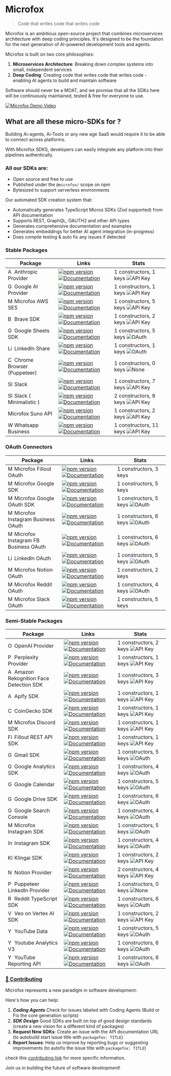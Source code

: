 # Microfox

> Code that writes code that writes code

Microfox is an ambitious open-source project that combines microservices architecture with deep coding principles. It's designed to be the foundation for the next generation of AI-powered development tools and agents.

Microfox is built on two core philosophies:

1. **Microservices Architecture**: Breaking down complex systems into small, independent services
2. **Deep Coding**: Creating code that writes code that writes code - enabling AI agents to build and maintain software

Software should never be a MOAT, and we promise that all the SDKs here will be continuously maintained, tested & free for everyone to use.

[![Microfox Demo Video](https://img.youtube.com/vi/IbETPF_Ojcs/0.jpg)](https://www.youtube.com/watch?v=IbETPF_Ojcs)

## What are all these micro-SDKs for ?

Building Ai-agents, Ai-Tools or any new age SaaS would require it to be able to connect across platforms.

With Microfox SDKS, developers can easily integrate any platform into their pipelines authentically.

### All our SDKs are:

- Open source and free to use
- Published under the `@microfox/` scope on npm
- Bytesized to support serverless environments

Our automated SDK creation system that:

- Automatically generates TypeScript Micros SDKs (Zod supported) from API documentation
- Supports REST, GraphQL, OAUTH2 and other API types
- Generates comprehensive documentation and examples
- Generates embeddings for better AI agent integration (in-progress)
- Does compile testing & auto fix any issues if detected

<!-- STABLE_PACKAGES_TABLE_START -->
### Stable Packages

| Package | Links | Stats |
| --- | --- | --- |
| <img src="https://raw.githubusercontent.com/microfox-ai/microfox/refs/heads/main/logos/anthropic-icon.svg" alt="Anthropic Provider logo" width="16" height="16"> Anthropic Provider | [![npm version](https://img.shields.io/npm/v/@microfox/ai-provider-anthropic.svg)](https://www.npmjs.com/package/@microfox/ai-provider-anthropic) [![Documentation](https://img.shields.io/badge/docs-available-green.svg)](https://github.com/microfox-ai/microfox/tree/main/packages/ai-provider-anthropic/README.md) | 1 constructors, 1 keys ![API Key](https://img.shields.io/badge/auth-API%20Key-green.svg) |
| <img src="https://raw.githubusercontent.com/microfox-ai/microfox/refs/heads/main/logos/google-icon.svg" alt="Google AI Provider logo" width="16" height="16"> Google AI Provider | [![npm version](https://img.shields.io/npm/v/@microfox/ai-provider-google.svg)](https://www.npmjs.com/package/@microfox/ai-provider-google) [![Documentation](https://img.shields.io/badge/docs-available-green.svg)](https://github.com/microfox-ai/microfox/tree/main/packages/ai-provider-google/README.md) | 1 constructors, 1 keys ![API Key](https://img.shields.io/badge/auth-API%20Key-green.svg) |
| <img src="https://raw.githubusercontent.com/microfox-ai/microfox/refs/heads/main/logos/aws-ses.svg" alt="Microfox AWS SES logo" width="16" height="16"> Microfox AWS SES | [![npm version](https://img.shields.io/npm/v/@microfox/aws-ses.svg)](https://www.npmjs.com/package/@microfox/aws-ses) [![Documentation](https://img.shields.io/badge/docs-available-green.svg)](https://github.com/microfox-ai/microfox/tree/main/packages/aws-ses/README.md) | 1 constructors, 5 keys ![API Key](https://img.shields.io/badge/auth-API%20Key-green.svg) |
| <img src="https://raw.githubusercontent.com/microfox-ai/microfox/refs/heads/main/logos/brave.svg" alt="Brave SDK logo" width="16" height="16"> Brave SDK | [![npm version](https://img.shields.io/npm/v/@microfox/brave.svg)](https://www.npmjs.com/package/@microfox/brave) [![Documentation](https://img.shields.io/badge/docs-available-green.svg)](https://github.com/microfox-ai/microfox/tree/main/packages/brave/README.md) | 1 constructors, 2 keys ![API Key](https://img.shields.io/badge/auth-API%20Key-green.svg) |
| <img src="https://raw.githubusercontent.com/microfox-ai/microfox/refs/heads/main/logos/google-sheets-icon.svg" alt="Google Sheets SDK logo" width="16" height="16"> Google Sheets SDK | [![npm version](https://img.shields.io/npm/v/@microfox/google-sheets.svg)](https://www.npmjs.com/package/@microfox/google-sheets) [![Documentation](https://img.shields.io/badge/docs-available-green.svg)](https://github.com/microfox-ai/microfox/tree/main/packages/google-sheets/README.md) | 1 constructors, 5 keys ![OAuth](https://img.shields.io/badge/auth-OAuth-blue.svg) |
| <img src="https://raw.githubusercontent.com/microfox-ai/microfox/refs/heads/main/packages/linkedin-share/icon.svg" alt="LinkedIn Share logo" width="16" height="16"> LinkedIn Share | [![npm version](https://img.shields.io/npm/v/@microfox/linkedin-share.svg)](https://www.npmjs.com/package/@microfox/linkedin-share) [![Documentation](https://img.shields.io/badge/docs-available-green.svg)](https://github.com/microfox-ai/microfox/tree/main/packages/linkedin-share/README.md) | 1 constructors, 1 keys ![OAuth](https://img.shields.io/badge/auth-OAuth-blue.svg) |
| <img src="https://raw.githubusercontent.com/microfox-ai/microfox/main/logos/chrome.svg" alt="Chrome Browser (Puppeteer) logo" width="16" height="16"> Chrome Browser (Puppeteer) | [![npm version](https://img.shields.io/npm/v/@microfox/puppeteer-sls.svg)](https://www.npmjs.com/package/@microfox/puppeteer-sls) [![Documentation](https://img.shields.io/badge/docs-available-green.svg)](https://github.com/microfox-ai/microfox/tree/main/packages/puppeteer-sls/README.md) | 1 constructors, 0 keys ![None](https://img.shields.io/badge/auth-None-gray.svg) |
| <img src="https://raw.githubusercontent.com/microfox-ai/microfox/refs/heads/main/logos/slack-icon.svg" alt="Slack logo" width="16" height="16"> Slack | [![npm version](https://img.shields.io/npm/v/@microfox/slack.svg)](https://www.npmjs.com/package/@microfox/slack) [![Documentation](https://img.shields.io/badge/docs-available-green.svg)](https://github.com/microfox-ai/microfox/tree/main/packages/slack/README.md) | 1 constructors, 7 keys ![API Key](https://img.shields.io/badge/auth-API%20Key-green.svg) |
| <img src="https://raw.githubusercontent.com/microfox-ai/microfox/refs/heads/main/logos/slack-icon.svg" alt="Slack ( Minimalistic ) logo" width="16" height="16"> Slack ( Minimalistic ) | [![npm version](https://img.shields.io/npm/v/@microfox/slack-web-tiny.svg)](https://www.npmjs.com/package/@microfox/slack-web-tiny) [![Documentation](https://img.shields.io/badge/docs-available-green.svg)](https://github.com/microfox-ai/microfox/tree/main/packages/slack-web-tiny/README.md) | 2 constructors, 9 keys ![API Key](https://img.shields.io/badge/auth-API%20Key-green.svg) |
|  Microfox Suno API | [![npm version](https://img.shields.io/npm/v/@microfox/suno-api.svg)](https://www.npmjs.com/package/@microfox/suno-api) [![Documentation](https://img.shields.io/badge/docs-available-green.svg)](https://github.com/microfox-ai/microfox/tree/main/packages/suno-api/README.md) | 1 constructors, 2 keys ![API Key](https://img.shields.io/badge/auth-API%20Key-green.svg) |
| <img src="https://raw.githubusercontent.com/microfox-ai/microfox/refs/heads/main/logos/whatsapp-icon.svg" alt="Whatsapp Business logo" width="16" height="16"> Whatsapp Business | [![npm version](https://img.shields.io/npm/v/@microfox/whatsapp-business.svg)](https://www.npmjs.com/package/@microfox/whatsapp-business) [![Documentation](https://img.shields.io/badge/docs-available-green.svg)](https://github.com/microfox-ai/microfox/tree/main/packages/whatsapp-business/README.md) | 1 constructors, 11 keys ![API Key](https://img.shields.io/badge/auth-API%20Key-green.svg) |
<!-- STABLE_PACKAGES_TABLE_END -->

<!-- OAUTH_CONNECTORS_TABLE_START -->
### OAuth Connectors

| Package | Links | Stats |
| --- | --- | --- |
| <img src="https://raw.githubusercontent.com/microfox-ai/microfox/refs/heads/main/logos/fillout.png" alt="Microfox Fillout OAuth logo" width="16" height="16"> Microfox Fillout OAuth | [![npm version](https://img.shields.io/npm/v/@microfox/fillout-oauth.svg)](https://www.npmjs.com/package/@microfox/fillout-oauth) [![Documentation](https://img.shields.io/badge/docs-available-green.svg)](https://github.com/microfox-ai/microfox/tree/main/packages/fillout-oauth/README.md) | 1 constructors, 3 keys  |
| <img src="https://raw.githubusercontent.com/microfox-ai/microfox/refs/heads/main/logos/google.svg" alt="Microfox Google SDK logo" width="16" height="16"> Microfox Google SDK | [![npm version](https://img.shields.io/npm/v/@microfox/google.svg)](https://www.npmjs.com/package/@microfox/google) [![Documentation](https://img.shields.io/badge/docs-available-green.svg)](https://github.com/microfox-ai/microfox/tree/main/packages/google/README.md) | 1 constructors, 5 keys  |
| <img src="https://raw.githubusercontent.com/microfox-ai/microfox/refs/heads/main/logos/google-icon.svg" alt="Microfox Google OAuth SDK logo" width="16" height="16"> Microfox Google OAuth SDK | [![npm version](https://img.shields.io/npm/v/@microfox/google-oauth.svg)](https://www.npmjs.com/package/@microfox/google-oauth) [![Documentation](https://img.shields.io/badge/docs-available-green.svg)](https://github.com/microfox-ai/microfox/tree/main/packages/google-oauth/README.md) | 1 constructors, 5 keys ![OAuth](https://img.shields.io/badge/auth-OAuth-blue.svg) |
| <img src="https://raw.githubusercontent.com/microfox-ai/microfox/refs/heads/main/logos/instagram-icon.svg" alt="Microfox Instagram Business OAuth logo" width="16" height="16"> Microfox Instagram Business OAuth | [![npm version](https://img.shields.io/npm/v/@microfox/instagram-business-oauth.svg)](https://www.npmjs.com/package/@microfox/instagram-business-oauth) [![Documentation](https://img.shields.io/badge/docs-available-green.svg)](https://github.com/microfox-ai/microfox/tree/main/packages/instagram-business-oauth/README.md) | 1 constructors, 6 keys ![OAuth](https://img.shields.io/badge/auth-OAuth-blue.svg) |
| <img src="https://raw.githubusercontent.com/microfox-ai/microfox/refs/heads/main/logos/instagram-icon.svg" alt="Microfox Instagram FB Business OAuth logo" width="16" height="16"> Microfox Instagram FB Business OAuth | [![npm version](https://img.shields.io/npm/v/@microfox/instagram-fb-business-oauth.svg)](https://www.npmjs.com/package/@microfox/instagram-fb-business-oauth) [![Documentation](https://img.shields.io/badge/docs-available-green.svg)](https://github.com/microfox-ai/microfox/tree/main/packages/instagram-fb-business-oauth/README.md) | 1 constructors, 6 keys ![OAuth](https://img.shields.io/badge/auth-OAuth-blue.svg) |
| <img src="https://raw.githubusercontent.com/microfox-ai/microfox/refs/heads/main/packages/linkedin-oauth/icon.svg" alt="LinkedIn OAuth logo" width="16" height="16"> LinkedIn OAuth | [![npm version](https://img.shields.io/npm/v/@microfox/linkedin-oauth.svg)](https://www.npmjs.com/package/@microfox/linkedin-oauth) [![Documentation](https://img.shields.io/badge/docs-available-green.svg)](https://github.com/microfox-ai/microfox/tree/main/packages/linkedin-oauth/README.md) | 1 constructors, 5 keys ![OAuth](https://img.shields.io/badge/auth-OAuth-blue.svg) |
| <img src="https://raw.githubusercontent.com/microfox-ai/microfox/refs/heads/main/logos/notion.svg" alt="Microfox Notion OAuth logo" width="16" height="16"> Microfox Notion OAuth | [![npm version](https://img.shields.io/npm/v/@microfox/notion-oauth.svg)](https://www.npmjs.com/package/@microfox/notion-oauth) [![Documentation](https://img.shields.io/badge/docs-available-green.svg)](https://github.com/microfox-ai/microfox/tree/main/packages/notion-oauth/README.md) | 1 constructors, 2 keys  |
| <img src="https://raw.githubusercontent.com/microfox-ai/microfox/refs/heads/main/logos/reddit-icon.svg" alt="Microfox Reddit OAuth logo" width="16" height="16"> Microfox Reddit OAuth | [![npm version](https://img.shields.io/npm/v/@microfox/reddit-oauth.svg)](https://www.npmjs.com/package/@microfox/reddit-oauth) [![Documentation](https://img.shields.io/badge/docs-available-green.svg)](https://github.com/microfox-ai/microfox/tree/main/packages/reddit-oauth/README.md) | 1 constructors, 4 keys ![OAuth](https://img.shields.io/badge/auth-OAuth-blue.svg) |
| <img src="https://raw.githubusercontent.com/microfox-ai/microfox/refs/heads/main/logos/slack-icon.svg" alt="Microfox Slack OAuth logo" width="16" height="16"> Microfox Slack OAuth | [![npm version](https://img.shields.io/npm/v/@microfox/slack-oauth.svg)](https://www.npmjs.com/package/@microfox/slack-oauth) [![Documentation](https://img.shields.io/badge/docs-available-green.svg)](https://github.com/microfox-ai/microfox/tree/main/packages/slack-oauth/README.md) | 1 constructors, 5 keys  |
<!-- OAUTH_CONNECTORS_TABLE_END -->

<!-- SEMI_STABLE_PACKAGES_TABLE_START -->
### Semi-Stable Packages

| Package | Links | Stats |
| --- | --- | --- |
| <img src="https://raw.githubusercontent.com/microfox-ai/microfox/refs/heads/main/logos/openai-icon.svg" alt="OpenAI Provider logo" width="16" height="16"> OpenAI Provider | [![npm version](https://img.shields.io/npm/v/@microfox/ai-provider-openai.svg)](https://www.npmjs.com/package/@microfox/ai-provider-openai) [![Documentation](https://img.shields.io/badge/docs-available-green.svg)](https://github.com/microfox-ai/microfox/tree/main/packages/ai-provider-openai/README.md) | 1 constructors, 2 keys ![API Key](https://img.shields.io/badge/auth-API%20Key-green.svg) |
| <img src="https://raw.githubusercontent.com/microfox-ai/microfox/refs/heads/main/logos/perplexity-icon.svg" alt="Perplexity Provider logo" width="16" height="16"> Perplexity Provider | [![npm version](https://img.shields.io/npm/v/@microfox/ai-provider-perplexity.svg)](https://www.npmjs.com/package/@microfox/ai-provider-perplexity) [![Documentation](https://img.shields.io/badge/docs-available-green.svg)](https://github.com/microfox-ai/microfox/tree/main/packages/ai-provider-perplexity/README.md) | 1 constructors, 1 keys ![API Key](https://img.shields.io/badge/auth-API%20Key-green.svg) |
| <img src="https://raw.githubusercontent.com/microfox-ai/microfox/refs/heads/main/logos/aws.svg" alt="Amazon Rekognition Face Detection SDK logo" width="16" height="16"> Amazon Rekognition Face Detection SDK | [![npm version](https://img.shields.io/npm/v/@microfox/amazon-rekognition-face-detection.svg)](https://www.npmjs.com/package/@microfox/amazon-rekognition-face-detection) [![Documentation](https://img.shields.io/badge/docs-available-green.svg)](https://github.com/microfox-ai/microfox/tree/main/packages/amazon-rekognition-face-detection/README.md) | 1 constructors, 3 keys ![API Key](https://img.shields.io/badge/auth-API%20Key-green.svg) |
| <img src="https://raw.githubusercontent.com/microfox-ai/microfox/refs/heads/main/logos/apify.svg" alt="Apify SDK logo" width="16" height="16"> Apify SDK | [![npm version](https://img.shields.io/npm/v/@microfox/apify.svg)](https://www.npmjs.com/package/@microfox/apify) [![Documentation](https://img.shields.io/badge/docs-available-green.svg)](https://github.com/microfox-ai/microfox/tree/main/packages/apify/README.md) | 1 constructors, 1 keys ![API Key](https://img.shields.io/badge/auth-API%20Key-green.svg) |
| <img src="https://raw.githubusercontent.com/microfox-ai/microfox/refs/heads/main/logos/coingecko.svg" alt="CoinGecko SDK logo" width="16" height="16"> CoinGecko SDK | [![npm version](https://img.shields.io/npm/v/@microfox/coingecko-sdk.svg)](https://www.npmjs.com/package/@microfox/coingecko-sdk) [![Documentation](https://img.shields.io/badge/docs-available-green.svg)](https://github.com/microfox-ai/microfox/tree/main/packages/coingecko-sdk/README.md) | 1 constructors, 1 keys ![API Key](https://img.shields.io/badge/auth-API%20Key-green.svg) |
| <img src="https://raw.githubusercontent.com/microfox-ai/microfox/refs/heads/main/logos/discord-icon.svg" alt="Microfox Discord SDK logo" width="16" height="16"> Microfox Discord SDK | [![npm version](https://img.shields.io/npm/v/@microfox/discord.svg)](https://www.npmjs.com/package/@microfox/discord) [![Documentation](https://img.shields.io/badge/docs-available-green.svg)](https://github.com/microfox-ai/microfox/tree/main/packages/discord/README.md) | 1 constructors, 1 keys ![API Key](https://img.shields.io/badge/auth-API%20Key-green.svg) |
| <img src="https://raw.githubusercontent.com/microfox-ai/microfox/refs/heads/main/logos/fillout.png" alt="Fillout REST API SDK logo" width="16" height="16"> Fillout REST API SDK | [![npm version](https://img.shields.io/npm/v/@microfox/fillout.svg)](https://www.npmjs.com/package/@microfox/fillout) [![Documentation](https://img.shields.io/badge/docs-available-green.svg)](https://github.com/microfox-ai/microfox/tree/main/packages/fillout/README.md) | 1 constructors, 1 keys ![API Key](https://img.shields.io/badge/auth-API%20Key-green.svg) |
| <img src="https://raw.githubusercontent.com/microfox-ai/microfox/refs/heads/main/logos/google-gmail.svg" alt="Gmail SDK logo" width="16" height="16"> Gmail SDK | [![npm version](https://img.shields.io/npm/v/@microfox/gmail.svg)](https://www.npmjs.com/package/@microfox/gmail) [![Documentation](https://img.shields.io/badge/docs-available-green.svg)](https://github.com/microfox-ai/microfox/tree/main/packages/gmail/README.md) | 1 constructors, 5 keys ![OAuth](https://img.shields.io/badge/auth-OAuth-blue.svg) |
| <img src="https://raw.githubusercontent.com/microfox-ai/microfox/refs/heads/main/logos/google-analytics.svg" alt="Google Analytics SDK logo" width="16" height="16"> Google Analytics SDK | [![npm version](https://img.shields.io/npm/v/@microfox/google-analytics.svg)](https://www.npmjs.com/package/@microfox/google-analytics) [![Documentation](https://img.shields.io/badge/docs-available-green.svg)](https://github.com/microfox-ai/microfox/tree/main/packages/google-analytics/README.md) | 1 constructors, 4 keys ![OAuth](https://img.shields.io/badge/auth-OAuth-blue.svg) |
| <img src="https://raw.githubusercontent.com/microfox-ai/microfox/refs/heads/main/logos/google-calendar.svg" alt="Google Calendar logo" width="16" height="16"> Google Calendar | [![npm version](https://img.shields.io/npm/v/@microfox/google-calendar.svg)](https://www.npmjs.com/package/@microfox/google-calendar) [![Documentation](https://img.shields.io/badge/docs-available-green.svg)](https://github.com/microfox-ai/microfox/tree/main/packages/google-calendar/README.md) | 1 constructors, 5 keys ![OAuth](https://img.shields.io/badge/auth-OAuth-blue.svg) |
| <img src="https://raw.githubusercontent.com/microfox-ai/microfox/refs/heads/main/logos/google-drive.svg" alt="Google Drive SDK logo" width="16" height="16"> Google Drive SDK | [![npm version](https://img.shields.io/npm/v/@microfox/google-drive.svg)](https://www.npmjs.com/package/@microfox/google-drive) [![Documentation](https://img.shields.io/badge/docs-available-green.svg)](https://github.com/microfox-ai/microfox/tree/main/packages/google-drive/README.md) | 1 constructors, 6 keys ![OAuth](https://img.shields.io/badge/auth-OAuth-blue.svg) |
| <img src="https://raw.githubusercontent.com/microfox-ai/microfox/refs/heads/main/logos/google-search-console.svg" alt="Google Search Console logo" width="16" height="16"> Google Search Console | [![npm version](https://img.shields.io/npm/v/@microfox/google-seo.svg)](https://www.npmjs.com/package/@microfox/google-seo) [![Documentation](https://img.shields.io/badge/docs-available-green.svg)](https://github.com/microfox-ai/microfox/tree/main/packages/google-seo/README.md) | 1 constructors, 4 keys ![OAuth](https://img.shields.io/badge/auth-OAuth-blue.svg) |
| <img src="https://raw.githubusercontent.com/microfox-ai/microfox/refs/heads/main/logos/instagram-icon.svg" alt="Microfox Instagram SDK logo" width="16" height="16"> Microfox Instagram SDK | [![npm version](https://img.shields.io/npm/v/@microfox/instagram.svg)](https://www.npmjs.com/package/@microfox/instagram) [![Documentation](https://img.shields.io/badge/docs-available-green.svg)](https://github.com/microfox-ai/microfox/tree/main/packages/instagram/README.md) | 1 constructors, 5 keys ![OAuth](https://img.shields.io/badge/auth-OAuth-blue.svg) |
| <img src="https://raw.githubusercontent.com/microfox-ai/microfox/refs/heads/main/logos/instagram-icon.svg" alt="Instagram SDK logo" width="16" height="16"> Instagram SDK | [![npm version](https://img.shields.io/npm/v/@microfox/instagram-fb.svg)](https://www.npmjs.com/package/@microfox/instagram-fb) [![Documentation](https://img.shields.io/badge/docs-available-green.svg)](https://github.com/microfox-ai/microfox/tree/main/packages/instagram-fb/README.md) | 1 constructors, 4 keys ![OAuth](https://img.shields.io/badge/auth-OAuth-blue.svg) |
| <img src="https://raw.githubusercontent.com/microfox-ai/microfox/refs/heads/main/logos/klingai.svg" alt="Klingai SDK logo" width="16" height="16"> Klingai SDK | [![npm version](https://img.shields.io/npm/v/@microfox/kling-ai.svg)](https://www.npmjs.com/package/@microfox/kling-ai) [![Documentation](https://img.shields.io/badge/docs-available-green.svg)](https://github.com/microfox-ai/microfox/tree/main/packages/kling-ai/README.md) | 1 constructors, 2 keys ![API Key](https://img.shields.io/badge/auth-API%20Key-green.svg) |
| <img src="https://raw.githubusercontent.com/microfox-ai/microfox/refs/heads/main/logos/notion-icon.svg" alt="Notion Provider logo" width="16" height="16"> Notion Provider | [![npm version](https://img.shields.io/npm/v/@microfox/notion.svg)](https://www.npmjs.com/package/@microfox/notion) [![Documentation](https://img.shields.io/badge/docs-available-green.svg)](https://github.com/microfox-ai/microfox/tree/main/packages/notion/README.md) | 2 constructors, 4 keys ![API Key](https://img.shields.io/badge/auth-API%20Key-green.svg) |
| <img src="https://raw.githubusercontent.com/microfox-ai/microfox/main/logos/puppeteer.svg" alt="Puppeteer LinkedIn Provider logo" width="16" height="16"> Puppeteer LinkedIn Provider | [![npm version](https://img.shields.io/npm/v/@microfox/puppeteer-linkedin.svg)](https://www.npmjs.com/package/@microfox/puppeteer-linkedin) [![Documentation](https://img.shields.io/badge/docs-available-green.svg)](https://github.com/microfox-ai/microfox/tree/main/packages/puppeteer-linkedin/README.md) | 1 constructors, 0 keys ![None](https://img.shields.io/badge/auth-None-gray.svg) |
| <img src="https://raw.githubusercontent.com/microfox-ai/microfox/refs/heads/main/logos/reddit-icon.svg" alt="Reddit TypeScript SDK logo" width="16" height="16"> Reddit TypeScript SDK | [![npm version](https://img.shields.io/npm/v/@microfox/reddit.svg)](https://www.npmjs.com/package/@microfox/reddit) [![Documentation](https://img.shields.io/badge/docs-available-green.svg)](https://github.com/microfox-ai/microfox/tree/main/packages/reddit/README.md) | 1 constructors, 6 keys ![OAuth](https://img.shields.io/badge/auth-OAuth-blue.svg) |
| <img src="https://raw.githubusercontent.com/microfox-ai/microfox/refs/heads/main/logos/veo-on-vertex-ai.svg" alt="Veo on Vertex AI SDK logo" width="16" height="16"> Veo on Vertex AI SDK | [![npm version](https://img.shields.io/npm/v/@microfox/veo-on-vertex-ai.svg)](https://www.npmjs.com/package/@microfox/veo-on-vertex-ai) [![Documentation](https://img.shields.io/badge/docs-available-green.svg)](https://github.com/microfox-ai/microfox/tree/main/packages/veo-on-vertex-ai/README.md) | 1 constructors, 2 keys ![API Key](https://img.shields.io/badge/auth-API%20Key-green.svg) |
| <img src="https://raw.githubusercontent.com/microfox-ai/microfox/refs/heads/main/logos/youtube-icon.svg" alt="YouTube Data logo" width="16" height="16"> YouTube Data | [![npm version](https://img.shields.io/npm/v/@microfox/youtube.svg)](https://www.npmjs.com/package/@microfox/youtube) [![Documentation](https://img.shields.io/badge/docs-available-green.svg)](https://github.com/microfox-ai/microfox/tree/main/packages/youtube/README.md) | 1 constructors, 5 keys ![OAuth](https://img.shields.io/badge/auth-OAuth-blue.svg) |
| <img src="https://raw.githubusercontent.com/microfox-ai/microfox/refs/heads/main/logos/youtube-icon.svg" alt="Youtube Analytics V3 logo" width="16" height="16"> Youtube Analytics V3 | [![npm version](https://img.shields.io/npm/v/@microfox/youtube-analytics.svg)](https://www.npmjs.com/package/@microfox/youtube-analytics) [![Documentation](https://img.shields.io/badge/docs-available-green.svg)](https://github.com/microfox-ai/microfox/tree/main/packages/youtube-analytics/README.md) | 1 constructors, 6 keys ![OAuth](https://img.shields.io/badge/auth-OAuth-blue.svg) |
| <img src="https://raw.githubusercontent.com/microfox-ai/microfox/refs/heads/main/logos/youtube.svg" alt="YouTube Reporting API logo" width="16" height="16"> YouTube Reporting API | [![npm version](https://img.shields.io/npm/v/@microfox/youtube-reporting-api.svg)](https://www.npmjs.com/package/@microfox/youtube-reporting-api) [![Documentation](https://img.shields.io/badge/docs-available-green.svg)](https://github.com/microfox-ai/microfox/tree/main/packages/youtube-reporting-api/README.md) | 1 constructors, 6 keys ![OAuth](https://img.shields.io/badge/auth-OAuth-blue.svg) |
<!-- SEMI_STABLE_PACKAGES_TABLE_END -->

### [🤝 Contributing](CONTRIBUTING.md)

Microfox represents a new paradigm in software development:

Here's how you can help:

1. **_Coding Agents_** Check for issues labeled with Coding Agents (Build or Fix the core generation scripts)
2. **_SDK Design_** Good SDKs are built on top of good design standards (create a new vision for a different kind of packages)
3. **Request New SDKs**: Create an issue with the API documentation URL (to autobuild start issue title with `packagefox: TITLE`)
4. **Report Issues**: Help us improve by reporting bugs or suggesting improvements (to autofix the issue title with `packagefox: TITLE`)

check this [contributing link](CONTRIBUTING.md) for more specific information.

Join us in building the future of software development!
